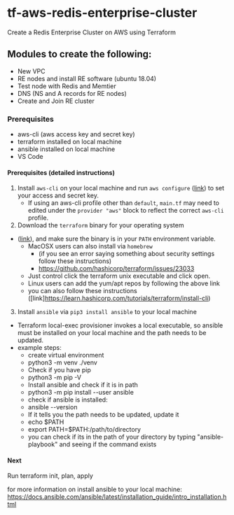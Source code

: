 # tf-aws-redis-enterprise-cluster
Create a Redis Enterprise Cluster on AWS using Terraform

## Modules to create the following:
* New VPC 
* RE nodes and install RE software (ubuntu 18.04)
* Test node with Redis and Memtier
* DNS (NS and A records for RE nodes)
* Create and Join RE cluster 

### Prerequisites
* aws-cli (aws access key and secret key)
* terraform installed on local machine
* ansible installed on local machine
* VS Code

#### Prerequisites (detailed instructions)
1.  Install `aws-cli` on your local machine and run `aws configure` ([link](https://docs.aws.amazon.com/cli/latest/userguide/cli-chap-install.html)) to set your access and secret key.
    - If using an aws-cli profile other than `default`, `main.tf` may need to edited under the `provider "aws"` block to reflect the correct `aws-cli` profile.
2.  Download the `terraform` binary for your operating system
* ([link](https://www.terraform.io/downloads.html)), and make sure the binary is in your `PATH` environment variable.
    - MacOSX users can also install via `homebrew`
        - (if you see an error saying something about security settings follow these instructions)
        - https://github.com/hashicorp/terraform/issues/23033
    * Just control click the terraform unix executable and click open. 
    - Linux users can add the yum/apt repos by following the above link
    - you can also follow these instructions ([link]https://learn.hashicorp.com/tutorials/terraform/install-cli)
 3.  Install `ansible` via `pip3 install ansible` to your local machine   
* Terraform local-exec provisioner invokes a local executable, so ansible must be installed on your local machine and the path needs to be updated.
* example steps:
    * create virtual environment
    - python3 -m venv ./venv
    * Check if you have pip
    - python3 -m pip -V
    * Install ansible and check if it is in path
    - python3 -m pip install --user ansible
    * check if ansible is installed:
    - ansible --version
    * If it tells you the path needs to be updated, update it
    - echo $PATH
    - export PATH=$PATH:/path/to/directory
    * you can check if its in the path of your directory by typing "ansible-playbook" and seeing if the command exists


#### Next


Run terraform init, plan, apply

for more information on install ansible to your local machine:
https://docs.ansible.com/ansible/latest/installation_guide/intro_installation.html